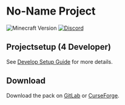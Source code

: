# No-Name Project

<!-- TODO Discord Link mit Dylan abstimmen / Server-ID erfragen -->
![Minecraft Version](https://img.shields.io/badge/For%20Minecraft-1.20.1-yellow.svg?style=for-the-badge)
[![Discord](https://img.shields.io/discord/691927762755387402?style=for-the-badge&logo=discord&label=Discord&color=7289DA)](https://discord.gg/SEe2Dd32QN)

## Projectsetup (4 Developer)
See [Develop Setup Guide](dev-tools/README.md) for more details.

## Download
<!-- @todo Update CureForge-link when pack is released -->
Download the pack on [GitLab](https://gitlab.com/dytech_mc/pack/dytech-4/-/releases) or
[CurseForge](https://www.curseforge.com/minecraft/modpacks/dytech-4).




[CurseForge]: https://www.curseforge.com/download/app